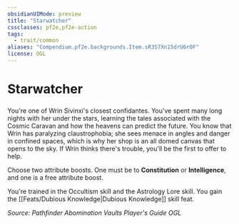 ```yaml
---
obsidianUIMode: preview
title: "Starwatcher"
cssclasses: pf2e,pf2e-action
tags:
  - trait/common
aliases: "Compendium.pf2e.backgrounds.Item.sR3S7Xn15drU6rOF"
license: OGL
---
```

# Starwatcher

### 






You're one of Wrin Sivinxi's closest confidantes. You've spent many long nights with her under the stars, learning the tales associated with the Cosmic Caravan and how the heavens can predict the future. You know that Wrin has paralyzing claustrophobia; she sees menace in angles and danger in confined spaces, which is why her shop is an all domed canvas that opens to the sky. If Wrin thinks there's trouble, you'll be the first to offer to help.

Choose two attribute boosts. One must be to **Constitution** or **Intelligence**, and one is a free attribute boost.

You're trained in the Occultism skill and the Astrology Lore skill. You gain the [[Feats/Dubious Knowledge|Dubious Knowledge]] skill feat.

*Source: Pathfinder Abomination Vaults Player's Guide*
*OGL*